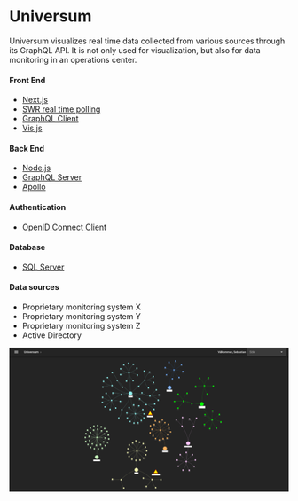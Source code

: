# Universum
Universum visualizes real time data collected from various sources through its GraphQL API. It is not only used for visualization, but also for data monitoring in an operations center.

#### Front End
* [Next.js](https://nextjs.org/)
* [SWR real time polling](https://swr.vercel.app/)
* [GraphQL Client](https://graphql.org/)
* [Vis.js](https://visjs.org/)

#### Back End
* [Node.js](https://nodejs.org/en/)
* [GraphQL Server](https://graphql.org/)
* [Apollo](https://www.apollographql.com/)

#### Authentication
* [OpenID Connect Client](https://curity.io/resources/learn/oidc-node-express/)

#### Database
* [SQL Server](https://www.microsoft.com/en-us/sql-server/sql-server-2019)

#### Data sources
* Proprietary monitoring system X
* Proprietary monitoring system Y
* Proprietary monitoring system Z
* Active Directory

  
![Universum](https://github.com/Ermilin/Universum/blob/main/universum.png)
